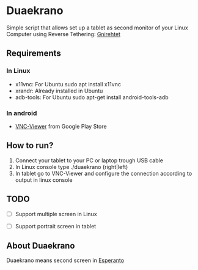# Duaekrano
Simple script that allows set up a tablet as second monitor of your Linux Computer using Reverse
Tethering: [Gnirehtet](http://github.com/Genymobile/gnirehtet)


## Requirements
### In Linux
* x11vnc: For Ubuntu sudo apt install x11vnc
* xrandr: Already installed in Ubuntu
* adb-tools: For Ubuntu sudo apt-get install android-tools-adb

### In android
* [VNC-Viewer](http://play.google.com/store/apps/details?id=com.realvnc.viewer.android) from Google Play Store


## How to run?
1. Connect your tablet to your PC or laptop trough USB cable
2. In Linux console type ./duaekrano (right|left)
3. In tablet go to VNC-Viewer and configure the connection according to output in linux console


## TODO
- [ ] Support multiple screen in Linux
- [ ] Support portrait screen in tablet


## About Duaekrano
Duaekrano means second screen in [Esperanto](http://en.wikipedia.org/wiki/Esperanto)
